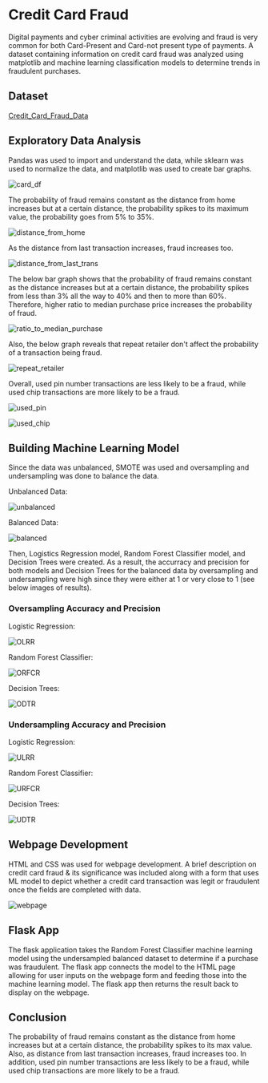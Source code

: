 # Credit Card Fraud

Digital payments and cyber criminal activities are evolving and fraud is very common for both Card-Present and Card-not present type of payments. A dataset containing information on credit card fraud was analyzed using matplotlib and machine learning classification models to determine trends in fraudulent purchases.

## Dataset

[Credit_Card_Fraud_Data](https://www.kaggle.com/datasets/dhanushnarayananr/credit-card-fraud)

## Exploratory Data Analysis

Pandas was used to import and understand the data, while sklearn was used to normalize the data, and matplotlib was used to create bar graphs.

![card_df](Images/card_df.PNG)

The probability of fraud remains constant as the distance from home increases but at a certain distance, the probability spikes to its maximum value, the probability goes from 5% to 35%.

![distance_from_home](Images/distance_from_home.PNG)

As the distance from last transaction increases, fraud increases too.

![distance_from_last_trans](Images/distance_from_last_trans.PNG)

The below bar graph shows that the probability of fraud remains constant as the distance increases but at a certain distance, the probability spikes from less than 3% all the way to 40% and then to more than 60%. Therefore, higher ratio to median purchase price increases the probability of fraud.

![ratio_to_median_purchase](Images/ratio_to_median_purchase.PNG)

Also, the below graph reveals that repeat retailer don't affect the probability of a transaction being fraud.

![repeat_retailer](Images/repeat_retailer.PNG)

Overall, used pin number transactions are less likely to be a fraud, while used chip transactions are more likely to be a fraud.

![used_pin](Images/used_pin.PNG)

![used_chip](Images/used_chip.PNG)

## Building Machine Learning Model

Since the data was unbalanced, SMOTE was used and oversampling and undersampling was done to balance the data.

Unbalanced Data:

![unbalanced](Images/unbalanced.PNG)

Balanced Data:

![balanced](Images/balanced.PNG)

Then, Logistics Regression model, Random Forest Classifier model, and Decision Trees were created. As a result, the accurracy and precision for both models and Decision Trees for the balanced data by oversampling and undersampling were high since they were either at 1 or very close to 1 (see below images of results).

### Oversampling Accuracy and Precision

Logistic Regression:

![OLRR](Images/OLRR.PNG)

Random Forest Classifier:

![ORFCR](Images/ORFCR.PNG)

Decision Trees:

![ODTR](Images/ODTR.PNG)

### Undersampling Accuracy and Precision

Logistic Regression:

![ULRR](Images/ULRR.PNG)

Random Forest Classifier:

![URFCR](Images/URFCR.PNG)

Decision Trees:

![UDTR](Images/UDTR.PNG)

## Webpage Development

HTML and CSS was used for webpage development. A brief description on credit card fraud & its significance was included along with a form that uses ML model to depict whether a credit card transaction was legit or fraudulent once the fields are completed with data.

![webpage](Images/webpage.PNG)

## Flask App

The flask application takes the Random Forest Classifier machine learning model using the undersampled balanced dataset to determine if a purchase was fraudulent. The flask app connects the model to the HTML page allowing for user inputs on the webpage form and feeding those into the machine learning model. The flask app then returns the result back to display on the webpage.



## Conclusion

The probability of fraud remains constant as the distance from home increases but at a certain distance, the probability spikes to its max value. Also, as distance from last transaction increases, fraud increases too. In addition, used pin number transactions are less likely to be a fraud, while used chip transactions are more likely to be a fraud.
